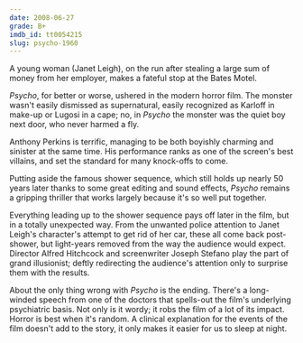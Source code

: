 ```yaml
---
date: 2008-06-27
grade: B+
imdb_id: tt0054215
slug: psycho-1960
---
```


A young woman (Janet Leigh), on the run after stealing a large sum of money from her employer, makes a fateful stop at the Bates Motel.

_Psycho_, for better or worse, ushered in the modern horror film. The monster wasn't easily dismissed as supernatural, easily recognized as Karloff in make-up or Lugosi in a cape; no, in _Psycho_ the monster was the quiet boy next door, who never harmed a fly.

Anthony Perkins is terrific, managing to be both boyishly charming and sinister at the same time. His performance ranks as one of the screen's best villains, and set the standard for many knock-offs to come.

Putting aside the famous shower sequence, which still holds up nearly 50 years later thanks to some great editing and sound effects, _Psycho_ remains a gripping thriller that works largely because it's so well put together.

Everything leading up to the shower sequence pays off later in the film, but in a totally unexpected way. From the unwanted police attention to Janet Leigh's character's attempt to get rid of her car, these all come back post-shower, but light-years removed from the way the audience would expect. Director Alfred Hitchcock and screenwriter Joseph Stefano play the part of grand illusionist; deftly redirecting the audience's attention only to surprise them with the results.

About the only thing wrong with _Psycho_ is the ending. There's a long-winded speech from one of the doctors that spells-out the film's underlying psychiatric basis. Not only is it wordy; it robs the film of a lot of its impact. Horror is best when it's random. A clinical explanation for the events of the film doesn't add to the story, it only makes it easier for us to sleep at night.
